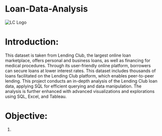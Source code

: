 # Loan-Data-Analysis
![LC Logo](https://d3.harvard.edu/platform-digit/wp-content/uploads/sites/2/2019/02/LC-Logo-Official-min-1100x200.png)

# Introduction:
This dataset is taken from Lending Club, the largest online loan marketplace, offers personal and business loans, as well as financing for medical procedures. 
Through its user-friendly online platform, borrowers can secure loans at lower interest rates. This dataset includes thousands of loans facilitated on the Lending Club platform, which enables peer-to-peer lending. 
This project conducts an in-depth analysis of the Lending Club loan data, applying SQL for efficient querying and data manipulation. 
The analysis is further enhanced with advanced visualizations and explorations using SQL, Excel, and Tableau.

# Objective:

1. 
